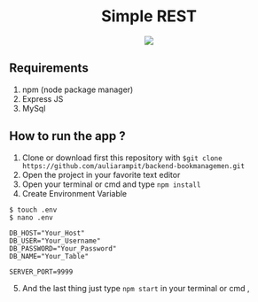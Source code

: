 <h1 align='center'>Simple REST</h1>


<p align='center'>
  <img src='https://cdn.shortpixel.ai/client/q_glossy,ret_img,w_609/https://www.restapiexample.com/wp-content/uploads/2017/09/nodejs-mysql-express.png' />
</p>


##  Requirements 
1. npm (node package manager)
2. Express JS
3. MySql

## How to run the app ?
1. Clone or download first this repository with `$git clone https://github.com/auliarampit/backend-bookmanagemen.git`
2. Open the project in your favorite text editor
3. Open your terminal or cmd and type `npm install`
4. Create Environment Variable
```
$ touch .env
$ nano .env
```

```
DB_HOST="Your_Host"
DB_USER="Your_Username"
DB_PASSWORD="Your_Password"
DB_NAME="Your_Table"

SERVER_PORT=9999
```
5. And the last thing just type `npm start` in your terminal or cmd , 

 
